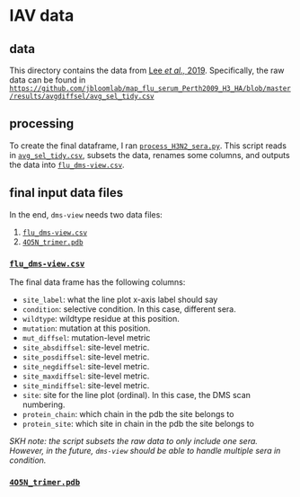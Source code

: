 # IAV data

## data
This directory contains the data from [Lee *et al.,* 2019](https://doi.org/10.1101/670497). Specifically, the raw data can be found in [`https://github.com/jbloomlab/map_flu_serum_Perth2009_H3_HA/blob/master/results/avgdiffsel/avg_sel_tidy.csv`](https://github.com/jbloomlab/map_flu_serum_Perth2009_H3_HA/blob/master/results/avgdiffsel/avg_sel_tidy.csv)

## processing

To create the final dataframe, I ran [`process_H3N2_sera.py`](process_H3N2_sera.py). This script reads in [`avg_sel_tidy.csv`](avg_sel_tidy.csv), subsets the data, renames some columns, and outputs the data into [`flu_dms-view.csv`](flu_dms-view.csv).

## final input data files

In the end, `dms-view` needs two data files:  
1. [`flu_dms-view.csv`](HIV_dms-view.csv)  
2. [`4O5N_trimer.pdb`](4O5N_trimer.pdb)

### [`flu_dms-view.csv`](flu_dms-view.csv)  
The final data frame has the following columns:  

* `site_label`: what the line plot x-axis label should say
* `condition`: selective condition. In this case, different sera.  
* `wildtype`:  wildtype residue at this position.  
* `mutation`: mutation at this position.  
* `mut_diffsel`: mutation-level metric  
* `site_absdiffsel`: site-level metric.
* `site_posdiffsel`: site-level metric.
* `site_negdiffsel`: site-level metric.
* `site_maxdiffsel`: site-level metric.  
* `site_mindiffsel`: site-level metric.  
* `site`: site for the line plot (ordinal). In this case, the DMS scan numbering.  
* `protein_chain`: which chain in the pdb the site belongs to
* `protein_site`: which site in chain in the pdb the site belongs to

*SKH note: the script subsets the raw data to only include one sera. However, in the future, `dms-view` should be able to handle multiple sera in condition.*

### [`4O5N_trimer.pdb`](4O5N_trimer.pdb)
